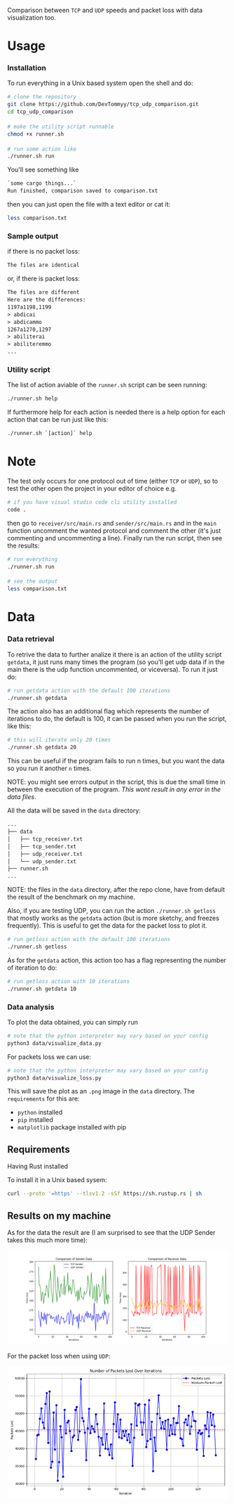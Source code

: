 Comparison between `TCP` and `UDP` speeds and packet loss with data visualization too.

# Usage

### Installation

To run everything in a Unix based system open the shell and do:

```bash
# clone the repository
git clone https://github.com/DevTommyy/tcp_udp_comparison.git
cd tcp_udp_comparison

# make the utility script runnable
chmod +x runner.sh

# run some action like
./runner.sh run
```

You'll see something like

```txt
`some cargo things...`
Run finished, comparison saved to comparison.txt
```

then you can just open the file with a text editor or cat it:

```bash
less comparison.txt
```

### Sample output

if there is no packet loss:

```txt
The files are identical
```

or, if there is packet loss:

```txt
The files are different
Here are the differences:
1197a1198,1199
> abdicai
> abdicammo
1267a1270,1297
> abiliterai
> abiliteremmo
...

```

### Utility script

The list of action aviable of the `runner.sh` script can be seen running:

```bash
./runner.sh help
```

If furthermore help for each action is needed there is a help option for each action that can be run just like this:

```bash
./runner.sh `[action]` help
```

# Note

The test only occurs for one protocol out of time (either `TCP` or `UDP`), so to test the other open the project in your editor of choice
e.g.

```bash
# if you have visual studio code cli utility installed
code .
```

then go to `receiver/src/main.rs` and `sender/src/main.rs` and in the `main` function uncomment the wanted protocol and comment the other (it's just commenting and uncommenting a line).
Finally run the run script, then see the results:

```bash
# run everything
./runner.sh run

# see the output
less comparison.txt
```

# Data

### Data retrieval

To retrive the data to further analize it there is an action of the utility script `getdata`, it just runs many times the program (so you'll get udp data if in the main there is the udp function uncommented, or viceversa).
To run it just do:

```bash
# run getdata action with the default 100 iterations
./runner.sh getdata
```

The action also has an additional flag which represents the number of iterations to do, the default is 100, it can be passed when you run the script, like this:

```bash
# this will iterate only 20 times
./runner.sh getdata 20
```

This can be useful if the program fails to run n times, but you want the data so you run it another `n` times.

NOTE: you might see errors output in the script, this is due the small time in between the execution of the program.
_This wont result in any error in the data files_.

All the data will be saved in the `data` directory:

```txt
...
├── data
│   ├── tcp_receiver.txt
│   ├── tcp_sender.txt
│   ├── udp_receiver.txt
│   └── udp_sender.txt
├── runner.sh
...
```

NOTE: the files in the `data` directory, after the repo clone, have from default the result of the benchmark on my machine.

Also, if you are testing UDP, you can run the action `./runner.sh getloss` that mostly works as the `getdata` action (but is more sketchy, and freezes frequently). This is useful to get the data for the packet loss to plot it.

```bash
# run getloss action with the default 100 iterations
./runner.sh getloss
```

As for the `getdata` action, this action too has a flag representing the number of iteration to do:

```bash
# run getloss action with 10 iterations
./runner.sh getdata 10
```

### Data analysis

To plot the data obtained, you can simply run

```bash
# note that the python interpreter may vary based on your config
python3 data/visualize_data.py
```

For packets loss we can use:

```bash
# note that the python interpreter may vary based on your config
python3 data/visualize_loss.py
```

This will save the plot as an `.png` image in the `data` directory.
The `requirements` for this are:

- `python` installed
- `pip` installed
- `matplotlib` package installed with pip

## Requirements

Having Rust installed

To install it in a Unix based sysem:

```bash
curl --proto '=https' --tlsv1.2 -sSf https://sh.rustup.rs | sh

```

## Results on my machine

As for the data the result are (I am surprised to see that the UDP Sender takes this much more time):

![Image Alt Text](./data/data_plot.png)

For the packet loss when using `UDP`:

![Image Alt Text](./data/loss_plot.png)
